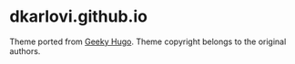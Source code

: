 # dkarlovi.github.io

Theme ported from [Geeky Hugo](https://github.com/statichunt/geeky-hugo).
Theme copyright belongs to the original authors.
